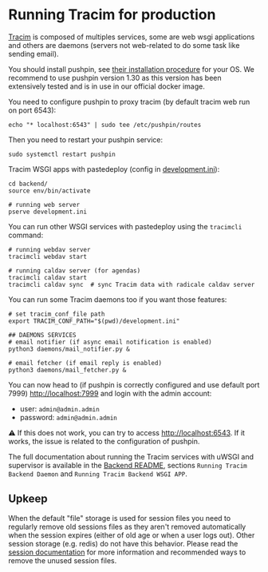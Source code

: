 # Running Tracim for production

[Tracim](https://www.tracim.fr) is composed of multiples services, some are web wsgi applications and others are daemons (servers not web-related to do some task like sending email).

You should install pushpin, see [their installation procedure](https://pushpin.org/docs/install/) for your OS. We recommend to use pushpin version 1.30 as this version has been extensively tested and is in use in our official docker image.

You need to configure pushpin to proxy tracim (by default tracim web run on port 6543):

    echo "* localhost:6543" | sudo tee /etc/pushpin/routes

Then you need to restart your pushpin service:

    sudo systemctl restart pushpin

Tracim WSGI apps with pastedeploy (config in [development.ini](../backend/development.ini.sample)):

    cd backend/
    source env/bin/activate

    # running web server
    pserve development.ini

You can run other WSGI services with pastedeploy using the `tracimcli` command:

    # running webdav server
    tracimcli webdav start

    # running caldav server (for agendas)
    tracimcli caldav start
    tracimcli caldav sync  # sync Tracim data with radicale caldav server

You can run some Tracim daemons too if you want those features:

    # set tracim_conf_file path
    export TRACIM_CONF_PATH="$(pwd)/development.ini"

    ## DAEMONS SERVICES
    # email notifier (if async email notification is enabled)
    python3 daemons/mail_notifier.py &

    # email fetcher (if email reply is enabled)
    python3 daemons/mail_fetcher.py &

You can now head to (if pushpin is correctly configured and use default port 7999)
[http://localhost:7999](http://localhost:7999) and login with the admin account:

 - user: `admin@admin.admin`
 - password: `admin@admin.admin`

:warning: If this does not work, you can try to access [http://localhost:6543](http://localhost:6543). If it works, the issue is related to the configuration of pushpin.

The full documentation about running the Tracim services with uWSGI and supervisor is available in the [Backend README](../backend/README.md), sections `Running Tracim Backend Daemon`
and `Running Tracim Backend WSGI APP`.

## Upkeep

When the default "file" storage is used for session files you need to regularly remove old sessions files as they aren't removed automatically when the session expires (either of old age or when a user logs out). Other session storage (e.g. redis) do not have this behavior.
Please read the [session documentation](../backend/doc/setting.md#User_sessions_in_Tracim) for more information and recommended ways to remove the unused session files.
